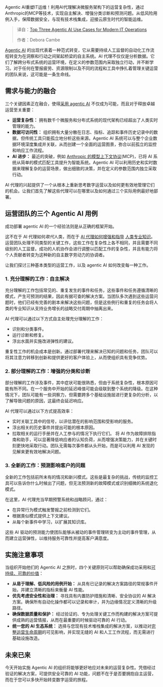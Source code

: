 <!--
title: 现代IT运维的三个Agentic AI最佳用例
cover: https://cdn.thenewstack.io/media/2025/05/1f4b8a1e-agentic-ai-use-cases.jpg
summary: Agentic AI重塑IT运维！利用AI代理解决微服务架构下的运营复杂性，通过Anthropic的MCP等技术，实现自主解决、增强分类诊断和预测问题。从低风险用例入手，保障数据安全，与现有技术栈集成，迎接云原生时代的智能运维。
-->

Agentic AI重塑IT运维！利用AI代理解决微服务架构下的运营复杂性，通过Anthropic的MCP等技术，实现自主解决、增强分类诊断和预测问题。从低风险用例入手，保障数据安全，与现有技术栈集成，迎接云原生时代的智能运维。

> 译自：[Top Three Agentic AI Use Cases for Modern IT Operations](https://thenewstack.io/top-three-agentic-ai-use-cases-for-modern-it-operations/)
> 
> 作者：Debora Cambe

[Agentic AI](https://www.pagerduty.com/resources/ai/learn/what-is-agentic-ai/) 的出现代表着一种范式转变，它从需要持续人工监督的自动化工作流程转变为在洞察和行动之间架起桥梁的自主系统。AI 代理不仅仅是分析数据。它们了解跨分布式系统的运营环境，在定义的参数范围内采取独立行动，并不断学习。对于任何在警报疲劳、资源限制以及不同的流程和工具中挣扎着管理关键运营的团队来说，这可能是一条生命线。

## 需求与能力的融合

三个关键因素正在融合，使得[采用 agentic AI](https://thenewstack.io/ai-agents-a-comprehensive-introduction-for-developers/) 不仅成为可能，而且对于释放卓越运营至关重要：

- **运营复杂性：** 拥有数千个微服务和分布式系统的现代架构已经超出了人类实时管理的能力。
- **数据可访问性：** 组织拥有大量分散在日志、指标、追踪和事件历史记录中的数据，但传统工具只能孤立地分析这些来源。Agentic AI 系统可以与整个企业数据环境深度集成并关联，从而创建一个全面的运营图景，弥合以前孤立的监控和响应工作流程。
- **AI 进步：** 最近的突破，例如 [Anthropic 的模型上下文协议](https://thenewstack.io/model-context-protocol-a-primer-for-the-developers/)(MCP)，已将 AI 系统从简单的模式匹配工具提升为智能系统。Agentic AI 可以利用历史和实时数据来理解复杂的运营场景，做出细致的决策，并在定义的参数范围内独立采取行动。

AI 代理的兴起提供了一个从根本上重新思考数字运营以及如何更有效地管理它们的机会。让我们首先了解这些代理可以在哪里以及如何通过三个实际用例最好地部署。

## 运营团队的三个 Agentic AI 用例

成功部署 agentic AI 的一个经验法则是从正确的框架开始。

这不在于 AI 代理如何*取代*人类，而在于 [AI 代理如何增强和指导](https://thenewstack.io/six-ways-ai-is-upending-the-devops-lifecycle/) [人类专业知识](https://thenewstack.io/six-ways-ai-is-upending-the-devops-lifecycle/)。运营团队处理不同类型的关键工作，这些工作在复杂性上各不相同，并且需要不同级别的人工监督。成功的人机协作会进行调整以匹配工作的复杂性，并且有能力将个人贡献者转变为这种新的自主数字劳动力的协调者。

让我们探讨三种基本类型的运营工作，以及 agentic AI 如何改变每一种工作。

### 1. 充分理解的工作：自主解决

充分理解的工作包括常见的、重复发生的事件和任务，这些事件和任务遵循清晰的模式，产生可预测的结果，因此有据可查的解决方案。当团队多次遇到这些运营问题时，他们已经有完善的剧本来解决这些问题，但是这些例行和重复的任务会将人类的专业知识从支持业务增长的战略交付周期中抽离出来。

AI 代理可以通过以下方式自主处理充分理解的工作：

- 识别和分类事件。
- 运行诊断和修复。
- 浮出水面并实施改进弹性的建议。

重复性工作的机会成本是创新。通过部署代理来解决已知的问题和任务，团队可以将其注意力转移到创新和提供更好的客户体验上，从而使组织具有竞争优势。

### 2. 部分理解的工作：增强的分类和诊断

部分理解的工作涉及事件，其中症状可能很熟悉，但由于系统复杂性，根本原因可能有所不同。在一个服务中开始的延迟峰值可能会级联到整个系统的降级。在这种情况下，团队可能有一些洞察力，但需要跨多个基础设施层进行更复杂的分析，以了解导致问题的原因，这最终会延迟响应。

AI 代理可以通过以下方式提高效率：

- 实时关联工具中的信号，以评估潜在的影响范围和受影响的服务。
- 浮出相关的历史事件并提出可能的根本原因。
- 拉取相关的运行手册并在人工参与的情况下执行它们。
将 AI 作为故障排除指南和助手，可以显著降低响应者的认知负荷，从而增强决策能力，并在关键时刻更快地采取行动。团队无需每次事件都从头开始，而是可以利用 AI 发现的见解来更有效地解决问题。

### 3. 全新的工作：预测影响客户的问题

全新的工作包括前所未有的情况和新兴模式。这些是最复杂的挑战，传统的监控工具可以告诉你什么时候出了问题，但无法预测新的故障模式或识别细微的系统退化模式。

在这里，AI 代理充当早期预警系统和战略顾问，通过：

- 在异常行为模式触发警报之前检测到它们。
- 根据类似模式提供上下文建议。
- 从每个新事件中学习，以扩展其知识库。

这些 AI 驱动的预测能力使团队能够从被动的事件管理转变为主动的事件管理，从而建立运营弹性，以维持服务可靠性并提高客户满意度。

## 实施注意事项

当组织开始他们的 Agentic AI 之旅时，四个关键原则可以帮助确保成功采用和[可持续、可靠的价值](https://thenewstack.io/a-five-step-operational-maturity-model-for-benchmarking-your-team)：

- **从易于理解、低风险的用例开始：** 从具有已记录的解决方案路径的常规事件开始，并建立清晰的指标来衡量 AI 性能。
- **优先考虑安全性和治理：** 寻找具有内置防护措施和清晰、安全协议的 AI 解决方案。确保所有自动化操作都可以记录和审计，并为边缘情况定义清晰的升级路径。
- **确保数据质量和保护：** 经过验证的、专为处理关键工作而构建的解决方案可提供成熟的运营情报，从而在最重要的时候驱动可靠的 AI 行动。
- **统一您的 AI 生态系统：** 选择与您现有技术堆栈集成的解决方案，以推动对[完整运营生命周期](https://thenewstack.io/six-ways-ai-is-upending-the-devops-lifecycle)的可见影响，并实现无缝的 AI 和人工工作流程，而无需进行基础设施改造。

## 未来已来

今天开始实施 Agentic AI 的组织将能够更好地应对未来的运营复杂性。凭借经过验证的解决方案，可提供安全可靠的 AI 功能，问题不在于是否要拥抱自主运营，而在于您可以多快开始转变数字运营的旅程。